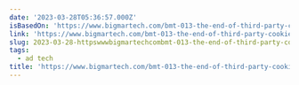 ```yaml
---
date: '2023-03-28T05:36:57.000Z'
isBasedOn: 'https://www.bigmartech.com/bmt-013-the-end-of-third-party-cookies-part-1/'
link: 'https://www.bigmartech.com/bmt-013-the-end-of-third-party-cookies-part-1/'
slug: 2023-03-28-httpswwwbigmartechcombmt-013-the-end-of-third-party-cookies-part-1
tags:
  - ad tech
title: 'https://www.bigmartech.com/bmt-013-the-end-of-third-party-cookies-part-1/'
---
```


